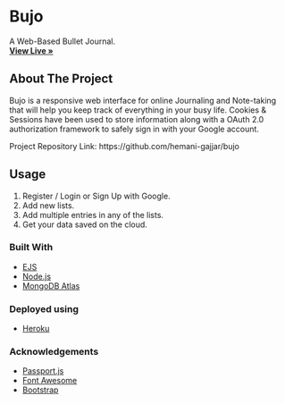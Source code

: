 <p align="center">
  <h1>Bujo</h1>
  <p>
   A Web-Based Bullet Journal.
    <br />
    <a href="https://bujo0208.herokuapp.com/"><strong>View Live »</strong></a>
  </p>
</p>

<!-- ABOUT THE PROJECT -->

## About The Project

<p>Bujo is a responsive web interface for online Journaling and Note-taking that will help you keep track of everything in your busy life.
  Cookies & Sessions have been used to store information along with a OAuth 2.0 authorization framework to safely sign in with your Google account.</p>
Project Repository Link: https://github.com/hemani-gajjar/bujo

<!-- USAGE EXAMPLES -->

## Usage

1. Register / Login or Sign Up with Google.<br/>
2. Add new lists.<br/>
3. Add multiple entries in any of the lists.<br/>
4. Get your data saved on the cloud.<br/>

### Built With

- [EJS](https://ejs.co/)
- [Node.js](https://nodejs.dev/)
- [MongoDB Atlas](https://www.mongodb.com/cloud/atlas)

### Deployed using

- [Heroku](https://www.heroku.com/home)

### Acknowledgements

- [Passport.js](http://www.passportjs.org/)
- [Font Awesome](https://fontawesome.com/)
- [Bootstrap](https://getbootstrap.com/)
